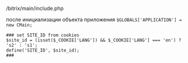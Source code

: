 /bitrix/main/include.php

после инициализации объекта приложения ```$GLOBALS['APPLICATION'] = new CMain;```

```
### set SITE_ID from cookies
$site_id = (isset($_COOKIE['LANG']) && $_COOKIE['LANG'] === 'en') ? 's2' : 's1';
define('SITE_ID', $site_id);
###
```
